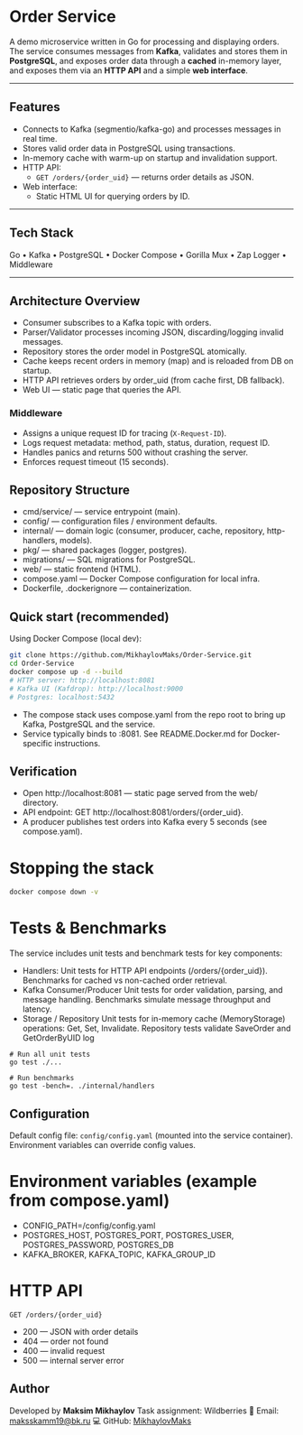# Order Service

A demo microservice written in Go for processing and displaying orders.
The service consumes messages from **Kafka**, validates and stores them in **PostgreSQL**, and exposes order data through a **cached** in-memory layer, and exposes them via an **HTTP API** and a simple **web interface**.

---

## Features

- Connects to Kafka (segmentio/kafka-go) and processes messages in real time.
- Stores valid order data in PostgreSQL using transactions.
- In-memory cache with warm-up on startup and invalidation support.
- HTTP API:
  - `GET /orders/{order_uid}` — returns order details as JSON.
- Web interface:
  - Static HTML UI for querying orders by ID.

---

## Tech Stack

Go • Kafka • PostgreSQL • Docker Compose • Gorilla Mux • Zap Logger • Middleware

---

## Architecture Overview

- Consumer subscribes to a Kafka topic with orders.
- Parser/Validator processes incoming JSON, discarding/logging invalid messages.
- Repository stores the order model in PostgreSQL atomically.
- Cache keeps recent orders in memory (map) and is reloaded from DB on startup.
- HTTP API retrieves orders by order_uid (from cache first, DB fallback).
- Web UI — static page that queries the API.

### Middleware

- Assigns a unique request ID for tracing (`X-Request-ID`).
- Logs request metadata: method, path, status, duration, request ID.
- Handles panics and returns 500 without crashing the server.
- Enforces request timeout (15 seconds).

## Repository Structure

- cmd/service/ — service entrypoint (main).
- config/ — configuration files / environment defaults.
- internal/ — domain logic (consumer, producer, cache, repository, http-handlers, models).
- pkg/ — shared packages (logger, postgres).
- migrations/ — SQL migrations for PostgreSQL.
- web/ — static frontend (HTML).
- compose.yaml — Docker Compose configuration for local infra.
- Dockerfile, .dockerignore — containerization.

## Quick start (recommended)

Using Docker Compose (local dev):

```bash
git clone https://github.com/MikhaylovMaks/Order-Service.git
cd Order-Service
docker compose up -d --build
# HTTP server: http://localhost:8081
# Kafka UI (Kafdrop): http://localhost:9000
# Postgres: localhost:5432
```

- The compose stack uses compose.yaml from the repo root to bring up Kafka, PostgreSQL and the service.
- Service typically binds to :8081. See README.Docker.md for Docker-specific instructions.

## Verification

- Open http://localhost:8081 — static page served from the web/ directory.
- API endpoint: GET http://localhost:8081/orders/{order_uid}.
- A producer publishes test orders into Kafka every 5 seconds (see compose.yaml).

# Stopping the stack

```bash
docker compose down -v
```

# Tests & Benchmarks

The service includes unit tests and benchmark tests for key components:

- Handlers: Unit tests for HTTP API endpoints (/orders/{order_uid}).
  Benchmarks for cached vs non-cached order retrieval.
- Kafka Consumer/Producer
  Unit tests for order validation, parsing, and message handling.
  Benchmarks simulate message throughput and latency.
- Storage / Repository
  Unit tests for in-memory cache (MemoryStorage) operations: Get, Set, Invalidate.
  Repository tests validate SaveOrder and GetOrderByUID log

```
# Run all unit tests
go test ./...

# Run benchmarks
go test -bench=. ./internal/handlers
```

## Configuration

Default config file: `config/config.yaml` (mounted into the service container).
Environment variables can override config values.

# Environment variables (example from compose.yaml)

- CONFIG_PATH=/config/config.yaml
- POSTGRES_HOST, POSTGRES_PORT, POSTGRES_USER, POSTGRES_PASSWORD, POSTGRES_DB
- KAFKA_BROKER, KAFKA_TOPIC, KAFKA_GROUP_ID

# HTTP API

`GET /orders/{order_uid}`

- 200 — JSON with order details
- 404 — order not found
- 400 — invalid request
- 500 — internal server error

## Author

Developed by **Maksim Mikhaylov**
Task assignment: Wildberries
📧 Email: [maksskamm19@bk.ru](mailto:maksskamm19@bk.ru)
💻 GitHub: [MikhaylovMaks](https://github.com/MikhaylovMaks)
